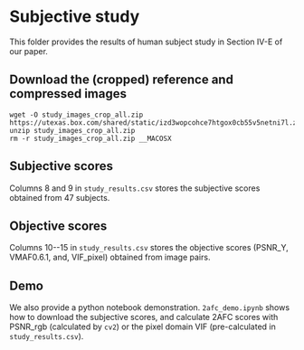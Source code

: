 # Subjective study

This folder provides the results of human subject study in Section IV-E of our paper.

## Download the (cropped) reference and compressed images
```
wget -O study_images_crop_all.zip https://utexas.box.com/shared/static/izd3wopcohce7htgox0cb55v5netni7l.zip
unzip study_images_crop_all.zip
rm -r study_images_crop_all.zip __MACOSX
```

## Subjective scores
Columns 8 and 9 in `study_results.csv` stores the subjective scores obtained from 47 subjects.

## Objective scores
Columns 10--15 in `study_results.csv` stores the objective scores (PSNR_Y, VMAF0.6.1, and, VIF_pixel) obtained from image pairs.

## Demo
We also provide a python notebook demonstration. `2afc_demo.ipynb` shows how to download the subjective scores, and calculate 2AFC scores with PSNR_rgb (calculated by `cv2`) or the pixel domain VIF (pre-calculated in `study_results.csv`).
